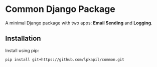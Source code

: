 # Common Django Package

A minimal Django package with two apps: **Email Sending** and **Logging**.

## Installation

Install using pip:

```bash
pip install git+https://github.com/lpkapil/common.git
